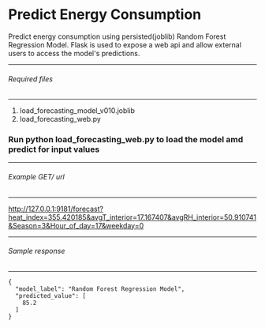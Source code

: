# Predict Energy Consumption
Predict energy consumption using persisted(joblib) Random Forest Regression Model. Flask is used to expose a web api and allow external users to access the model's predictions.

--------------------------------------------
###### Required files
--------------------------------------------
1. load_forecasting_model_v010.joblib
2. load_forecasting_web.py

### Run python load_forecasting_web.py to load the model amd predict for input values

--------------------------------------------
###### Example GET/ url 
--------------------------------------------

http://127.0.0.1:9181/forecast?heat_index=355.420185&avgT_interior=17.167407&avgRH_interior=50.910741&Season=3&Hour_of_day=17&weekday=0

--------------------------------------------
###### Sample response 
--------------------------------------------

```
{
  "model_label": "Random Forest Regression Model", 
  "predicted_value": [
    85.2
  ]
}
```

